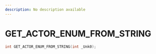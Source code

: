 ```yaml
---
description: No description available 
---
```


# GET_ACTOR_ENUM_FROM_STRING

```cpp
int GET_ACTOR_ENUM_FROM_STRING(int _Unk0);
```